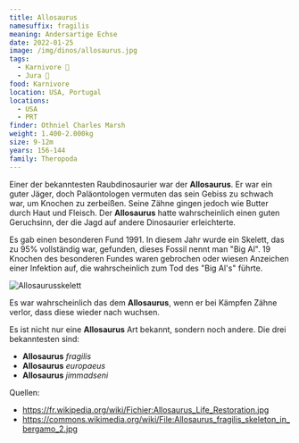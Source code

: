 ```yaml
---
title: Allosaurus
namesuffix: fragilis
meaning: Andersartige Echse
date: 2022-01-25
image: /img/dinos/allosaurus.jpg
tags:
  - Karnivore 🥩
  - Jura 🦴
food: Karnivore
location: USA, Portugal
locations:
  - USA
  - PRT
finder: Othniel Charles Marsh
weight: 1.400-2.000kg
size: 9-12m
years: 156-144
family: Theropoda
---
```

Einer der bekanntesten Raubdinosaurier war der **Allosaurus**. Er war ein guter Jäger, doch Paläontologen vermuten das sein Gebiss zu schwach war, um Knochen zu zerbeißen. Seine Zähne gingen jedoch wie Butter durch Haut und Fleisch. Der **Allosaurus** hatte wahrscheinlich einen guten Geruchsinn, der die Jagd auf andere Dinosaurier erleichterte.

Es gab einen besonderen Fund 1991. In diesem Jahr wurde ein Skelett, das zu 95% vollständig war, gefunden, dieses Fossil nennt man "Big Al". 19 Knochen des besonderen Fundes waren gebrochen oder wiesen Anzeichen einer Infektion auf, die wahrscheinlich zum Tod des "Big Al's" führte.

![Allosaurusskelett](/img/dinos/allosaurus-skelett.jpg)

Es war wahrscheinlich das dem **Allosaurus**, wenn er bei Kämpfen Zähne verlor, dass diese wieder nach wuchsen.

Es ist nicht nur eine **Allosaurus** Art bekannt, sondern noch andere. Die drei bekanntesten sind:

* **Allosaurus** *fragilis*
* **Allosaurus** *europaeus*
* **Allosaurus** *jimmadseni*



Quellen:

* <https://fr.wikipedia.org/wiki/Fichier:Allosaurus_Life_Restoration.jpg>
* <https://commons.wikimedia.org/wiki/File:Allosaurus_fragilis_skeleton_in_bergamo_2.jpg>